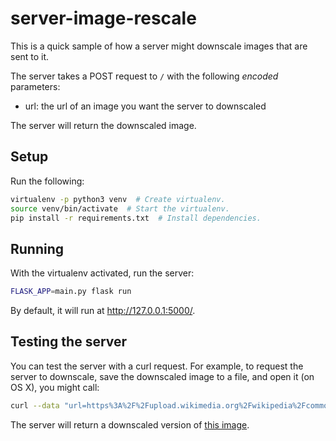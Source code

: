 # server-image-rescale
This is a quick sample of how a server might downscale images that are sent to
it.

The server takes a POST request to `/` with the following *encoded* parameters:
* url: the url of an image you want the server to downscaled

The server will return the downscaled image.

## Setup
Run the following:
```sh
virtualenv -p python3 venv  # Create virtualenv.
source venv/bin/activate  # Start the virtualenv.
pip install -r requirements.txt  # Install dependencies.
```

## Running
With the virtualenv activated, run the server:

```sh
FLASK_APP=main.py flask run
```

By default, it will run at http://127.0.0.1:5000/.

## Testing the server
You can test the server with a curl request. For example, to request the server
to downscale, save the downscaled image to a file, and open it (on OS X), you
might call:

```sh
curl --data "url=https%3A%2F%2Fupload.wikimedia.org%2Fwikipedia%2Fcommons%2F8%2F8d%2FPresident_Barack_Obama.jpg" 127.0.0.1:5000/ > lol.png && open lol.png
```

The server will return a downscaled version of [this
image](https://upload.wikimedia.org/wikipedia/commons/8/8d/President_Barack_Obama.jpg).
